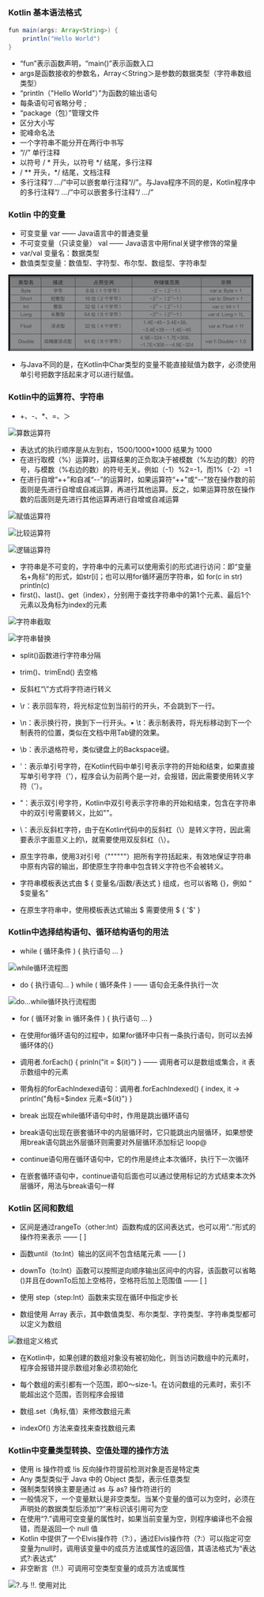 ### Kotlin 基本语法格式

```java
fun main(args: Array<String>) {
    println("Hello World")
}
```
- “fun”表示函数声明，“main()”表示函数入口
- args是函数接收的参数名，Array＜String＞是参数的数据类型（字符串数组类型）
- “println（"Hello World"）”为函数的输出语句
- 每条语句可省略分号 ;
- “package（包）”管理文件
- 区分大小写
- 驼峰命名法
- 一个字符串不能分开在两行中书写
- “//”  单行注释
- 以符号 / * 开头，以符号 */ 结尾，多行注释
- / ** 开头，*/ 结尾，文档注释
- 多行注释“/ *…*/”中可以嵌套单行注释“//”。与Java程序不同的是，Kotlin程序中的多行注释“/ *…*/”中可以嵌套多行注释“/ *…*/”

### Kotlin 中的变量

- 可变变量 var  —— Java语言中的普通变量
- 不可变变量（只读变量） val —— Java语言中用final关键字修饰的常量
- var/val 变量名：数据类型
- 数值类型变量：数值型、字符型、布尔型、数组型、字符串型

![内置类型](./images/1240.png)

- 与Java不同的是，在Kotlin中Char类型的变量不能直接赋值为数字，必须使用单引号把数字括起来才可以进行赋值。

### Kotlin中的运算符、字符串

- +、-、*、=、＞

![算数运算符](https://upload-images.jianshu.io/upload_images/2012498-c8e1d1d77215675c.png?imageMogr2/auto-orient/strip%7CimageView2/2/w/1240)

- 表达式的执行顺序是从左到右，1500/1000*1000 结果为 1000
- 在进行取模（%）运算时，运算结果的正负取决于被模数（%左边的数）的符号，与模数（%右边的数）的符号无关。例如（-1）%2=-1，而1%（-2）=1
- 在进行自增“++”和自减“--”的运算时，如果运算符“++”或“--”放在操作数的前面则是先进行自增或自减运算，再进行其他运算。反之，如果运算符放在操作数的后面则是先进行其他运算再进行自增或自减运算

![赋值运算符](https://upload-images.jianshu.io/upload_images/2012498-45ea171381e25a35.png?imageMogr2/auto-orient/strip%7CimageView2/2/w/1240)

![比较运算符](https://upload-images.jianshu.io/upload_images/2012498-41f30857cb5a0114.png?imageMogr2/auto-orient/strip%7CimageView2/2/w/1240)

![逻辑运算符](https://upload-images.jianshu.io/upload_images/2012498-5d2a7decc31e4b05.png?imageMogr2/auto-orient/strip%7CimageView2/2/w/1240)

- 字符串是不可变的，字符串中的元素可以使用索引的形式进行访问：即“变量名+角标”的形式，如str[i]；也可以用for循环遍历字符串，如 for(c in str) println(c)
- first()、last()、get（index），分别用于查找字符串中的第1个元素、最后1个元素以及角标为index的元素

![字符串截取](https://upload-images.jianshu.io/upload_images/2012498-939c5cfafa76764e.png?imageMogr2/auto-orient/strip%7CimageView2/2/w/1240)

![字符串替换](https://upload-images.jianshu.io/upload_images/2012498-de0258e78db405f7.png?imageMogr2/auto-orient/strip%7CimageView2/2/w/1240)

- split()函数进行字符串分隔
- trim()、trimEnd() 去空格

- 反斜杠“\”方式将字符进行转义

-  \r：表示回车符，将光标定位到当前行的开头，不会跳到下一行。
-  \n：表示换行符，换到下一行开头。• \t：表示制表符，将光标移动到下一个制表符的位置，类似在文档中用Tab键的效果。
-  \b：表示退格符号，类似键盘上的Backspace键。
-  \'：表示单引号字符，在Kotlin代码中单引号表示字符的开始和结束，如果直接写单引号字符（'），程序会认为前两个是一对，会报错，因此需要使用转义字符（\'）。
-  \"：表示双引号字符，Kotlin中双引号表示字符串的开始和结束，包含在字符串中的双引号需要转义，比如""。
-  \\：表示反斜杠字符，由于在Kotlin代码中的反斜杠（\）是转义字符，因此需要表示字面意义上的\，就需要使用双反斜杠（\\）。

- 原生字符串，使用3对引号（""""""）把所有字符括起来，有效地保证字符串中原有内容的输出，即使原生字符串中包含转义字符也不会被转义。

- 字符串模板表达式由 \$ {  变量名/函数/表达式 } 组成，也可以省略 {}，例如 “ $变量名”
- 在原生字符串中，使用模板表达式输出 \$ 需要使用 \$ { '$' }

### Kotlin中选择结构语句、循环结构语句的用法
- while ( 循环条件 ) { 执行语句 ... }

![while循环流程图](https://upload-images.jianshu.io/upload_images/2012498-fe4a820622ab8218.png?imageMogr2/auto-orient/strip%7CimageView2/2/w/1240)

- do { 执行语句... } while ( 循环条件 ) —— 语句会无条件执行一次

![do...while循环执行流程图](https://upload-images.jianshu.io/upload_images/2012498-d2c9185078167db3.png?imageMogr2/auto-orient/strip%7CimageView2/2/w/1240)

- for ( 循环对象 in 循环条件 ) { 执行语句 ... }
- 在使用for循环语句的过程中，如果for循环中只有一条执行语句，则可以去掉循环体的{}

- 调用者.forEach() { prinln("it = ${it}") } —— 调用者可以是数组或集合，it 表示数组中的元素

- 带角标的forEachIndexed语句：调用者.forEachIndexed() { index, it -> println("角标=\$index 元素=${it}") }

- break 出现在while循环语句中时，作用是跳出循环语句
- break语句出现在嵌套循环中的内层循环时，它只能跳出内层循环，如果想使用break语句跳出外层循环则需要对外层循环添加标记 loop@

- continue语句用在循环语句中，它的作用是终止本次循环，执行下一次循环
- 在嵌套循环语句中，continue语句后面也可以通过使用标记的方式结束本次外层循环，用法与break语句一样

### Kotlin 区间和数组

- 区间是通过rangeTo（other:Int）函数构成的区间表达式，也可以用“..”形式的操作符来表示 —— [ ]
- 函数until（to:Int）输出的区间不包含结尾元素 —— [ )

- downTo（to:Int）函数可以按照逆向顺序输出区间中的内容，该函数可以省略()并且在downTo后加上空格符，空格符后加上范围值 —— [ ]

- 使用 step（step:Int）函数来实现在循环中指定步长

- 数组使用 Array 表示，其中数值类型、布尔类型、字符类型、字符串类型都可以定义为数组

![数组定义格式](https://upload-images.jianshu.io/upload_images/2012498-92449ba2dcf016be.png?imageMogr2/auto-orient/strip%7CimageView2/2/w/1240)

- 在Kotlin中，如果创建的数组对象没有被初始化，则当访问数组中的元素时，程序会报错并提示数组对象必须初始化
- 每个数组的索引都有一个范围，即0～size-1。在访问数组的元素时，索引不能超出这个范围，否则程序会报错

- 数组.set（角标,值）来修改数组元素
- indexOf() 方法来查找来查找数组元素

### Kotlin中变量类型转换、空值处理的操作方法

- 使用 is 操作符或 !is 反向操作符提前检测对象是否是特定类
- Any 类型类似于 Java 中的 Object 类型，表示任意类型
- 强制类型转换主要是通过 as 与 as? 操作符进行的
- 一般情况下，一个变量默认是非空类型。当某个变量的值可以为空时，必须在声明处的数据类型后添加“?”来标识该引用可为空
- 在使用“?.”调用可空变量的属性时，如果当前变量为空，则程序编译也不会报错，而是返回一个 null 值
- Kotlin 中提供了一个Elvis操作符（?:），通过Elvis操作符（?:）可以指定可空变量为null时，调用该变量中的成员方法或属性的返回值，其语法格式为“表达式?:表达式”
-  非空断言（!!.）可调用可空类型变量的成员方法或属性

![?.与 !!. 使用对比](https://upload-images.jianshu.io/upload_images/2012498-29120f30ef652975.png?imageMogr2/auto-orient/strip%7CimageView2/2/w/1240)














